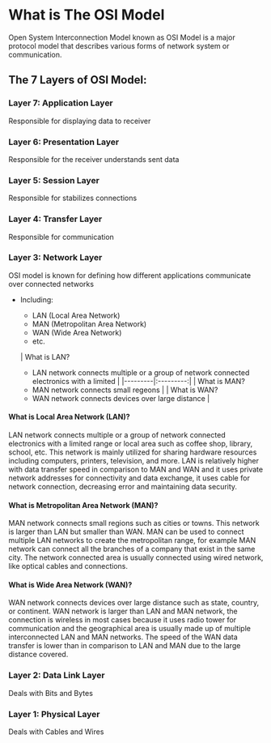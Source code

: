 # What is The OSI Model 
Open System Interconnection Model known as OSI Model is a major protocol model that describes various forms of network system or communication.






## The 7 Layers of OSI Model: 


### Layer 7: Application Layer
Responsible for displaying data to receiver

### Layer 6: Presentation Layer
Responsible for the receiver understands sent data 

### Layer 5: Session Layer
Responsible for stabilizes connections

### Layer 4: Transfer Layer
Responsible for communication

### Layer 3: Network Layer

OSI model is known for defining how different applications communicate over connected networks
* Including: 
  * LAN (Local Area Network) 
  * MAN (Metropolitan Area Network)
  * WAN (Wide Area Network)
  * etc.

  | What is LAN?
   * LAN network connects multiple or a group of network connected electronics with a limited |
  |---------|:---------:|
  | What is MAN?
   * MAN network connects small regeons |
  | What is WAN?
   * WAN network connects devices over large distance |




#### What is Local Area Network (LAN)?
LAN network connects multiple or a group of network connected electronics with a limited range or local area such as coffee shop, library, school, etc.
This network is mainly utilized for sharing hardware resources including computers, printers, television, and more. LAN is relatively higher with data transfer speed in comparison to MAN and WAN and it uses private network addresses for connectivity and data exchange, it uses cable for network connection, decreasing error and maintaining data security.

#### What is Metropolitan Area Network (MAN)?
MAN network connects small regions such as cities or towns. This network is larger than LAN but smaller than WAN. 
MAN can be used to connect multiple LAN networks to create the metropolitan range, for example MAN network can connect all the branches of a company that exist in the same city. 
The network connected area is usually connected using wired network, like optical cables and connections.

#### What is Wide Area Network (WAN)?
WAN network connects devices over large distance such as state, country, or continent. WAN network is larger than LAN and MAN network, the connection is wireless in most cases because it uses radio tower for communication and the geographical area is usually made up of multiple interconnected LAN and MAN networks. 
The speed of the WAN data transfer is lower than in comparison to LAN and MAN due to the large distance covered.



### Layer 2: Data Link Layer
Deals with Bits and Bytes

### Layer 1: Physical Layer
Deals with Cables and Wires
